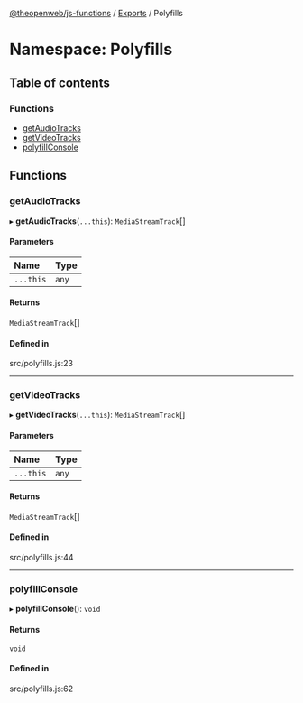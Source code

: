 [@theopenweb/js-functions](../README.md) / [Exports](../modules.md) / Polyfills

# Namespace: Polyfills

## Table of contents

### Functions

- [getAudioTracks](Polyfills.md#getaudiotracks)
- [getVideoTracks](Polyfills.md#getvideotracks)
- [polyfillConsole](Polyfills.md#polyfillconsole)

## Functions

### getAudioTracks

▸ **getAudioTracks**(`...this`): `MediaStreamTrack`[]

#### Parameters

| Name | Type |
| :------ | :------ |
| `...this` | `any` |

#### Returns

`MediaStreamTrack`[]

#### Defined in

src/polyfills.js:23

___

### getVideoTracks

▸ **getVideoTracks**(`...this`): `MediaStreamTrack`[]

#### Parameters

| Name | Type |
| :------ | :------ |
| `...this` | `any` |

#### Returns

`MediaStreamTrack`[]

#### Defined in

src/polyfills.js:44

___

### polyfillConsole

▸ **polyfillConsole**(): `void`

#### Returns

`void`

#### Defined in

src/polyfills.js:62
